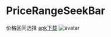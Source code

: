 # PriceRangeSeekBar
价格区间选择 [apk下载](https://github.com/jcoderx/PriceRangeSeekBar/blob/master/app-debug.apk)
![avatar](https://github.com/jcoderx/PriceRangeSeekBar/blob/master/Screenshot_20170507-183955.png)
